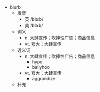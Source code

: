 - blurb
  - 发音
    - 英 /blɜːb/
    - 美 /blɝb/
  - 词义
    - n. 大肆宣传；吹捧性广告；商品信息
    - vt. 夸大；大肆宣传
  - 近义词
    - n. 大肆宣传；吹捧性广告；商品信息
      - hype
      - ballyhoo
    - vt. 夸大；大肆宣传
      - aggrandize
  - 补充